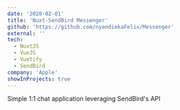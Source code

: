 ```yaml
---
date: '2020-02-01'
title: 'Nuxt-SendBird Messenger'
github: 'https://github.com/nyandiekaFelix/Messenger'
external: ''
tech:
  - NuxtJS
  - VueJS
  - Vuetify
  - SendBird
company: 'Apple'
showInProjects: true
---
```


Simple 1:1 chat application leveraging SendBird's API
